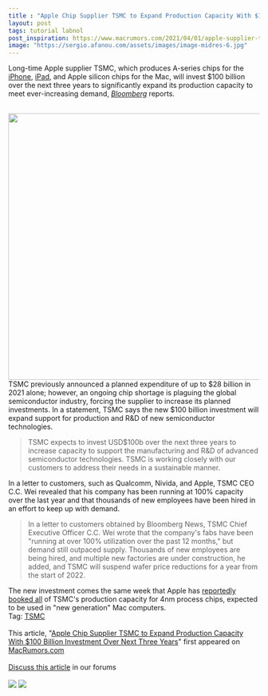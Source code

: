 ```yaml
---
title : "Apple Chip Supplier TSMC to Expand Production Capacity With $100 Billion Investment Over Next Three Years"
layout: post
tags: tutorial labnol
post_inspiration: https://www.macrumors.com/2021/04/01/apple-supplier-tsmc-invest-100-billion/
image: "https://sergio.afanou.com/assets/images/image-midres-6.jpg"
---
```


Long-time Apple supplier TSMC, which produces A-series chips for the <a href="https://www.macrumors.com/guide/iphone/">iPhone</a>, <a href="https://www.macrumors.com/roundup/ipad/">iPad</a>, and Apple silicon chips for the Mac, will invest &#36;100 billion over the next three years to significantly expand its production capacity to meet ever-increasing demand, <em><a href= "https://www.bloomberg.com/news/articles/2021-04-01/tsmc-to-invest-100-billion-over-three-years-to-grow-capacity">Bloomberg</a></em> reports.
<br/>

<br/>
<img src="https://images.macrumors.com/article-new/2019/05/apple-chip-lab.jpg" alt="" width="800" height="533" class="aligncenter size-full wp-image-694480" />
<br/>
TSMC previously announced a planned expenditure of up to &#36;28 billion in 2021 alone; however, an ongoing chip shortage is plaguing the global semiconductor industry, forcing the supplier to increase its planned investments. In a statement, TSMC says the new &#36;100 billion investment will expand support for production and R&D of new semiconductor technologies. 
<br/>
<blockquote>TSMC expects to invest USD&#36;100b over the next three years to increase capacity to support the manufacturing and R&D of advanced semiconductor technologies. TSMC is working closely with our customers to address their needs in a sustainable manner.</blockquote>In a letter to customers, such as Qualcomm, Nivida, and Apple, TSMC CEO C.C. Wei revealed that his company has been running at 100% capacity over the last year and that thousands of new employees have been hired in an effort to keep up with demand.
<br/>
<blockquote>In a letter to customers obtained by Bloomberg News, TSMC Chief Executive Officer C.C. Wei wrote that the company's fabs have been "running at over 100% utilization over the past 12 months," but demand still outpaced supply. Thousands of new employees are being hired, and multiple new factories are under construction, he added, and TSMC will suspend wafer price reductions for a year from the start of 2022.</blockquote>The new investment comes the same week that Apple has <a href="https://www.macrumors.com/2021/03/30/4nm-chips-for-apple-silicon-macs/">reportedly booked all</a> of TSMC's production capacity for 4nm process chips, expected to be used in "new generation" Mac computers.<div class="linkback">Tag: <a href="https://www.macrumors.com/guide/tsmc/">TSMC</a></div><br/>This article, &quot;<a href="https://www.macrumors.com/2021/04/01/apple-supplier-tsmc-invest-100-billion/">Apple Chip Supplier TSMC to Expand Production Capacity With &#36;100 Billion Investment Over Next Three Years</a>&quot; first appeared on <a href="https://www.macrumors.com">MacRumors.com</a><br/><br/><a href="https://forums.macrumors.com/threads/apple-chip-supplier-tsmc-to-expand-production-capacity-with-100-billion-investment-over-next-three-years.2290286/">Discuss this article</a> in our forums<br/><br/><div class="feedflare">
<a href="http://feeds.macrumors.com/~ff/MacRumors-All?a=BF4qjC__JI8:yhvbHCe9wno:6W8y8wAjSf4"><img src="http://feeds.feedburner.com/~ff/MacRumors-All?d=6W8y8wAjSf4" border="0"></img></a> <a href="http://feeds.macrumors.com/~ff/MacRumors-All?a=BF4qjC__JI8:yhvbHCe9wno:qj6IDK7rITs"><img src="http://feeds.feedburner.com/~ff/MacRumors-All?d=qj6IDK7rITs" border="0"></img></a>
</div><img src="http://feeds.feedburner.com/~r/MacRumors-All/~4/BF4qjC__JI8" height="1" width="1" alt=""/>